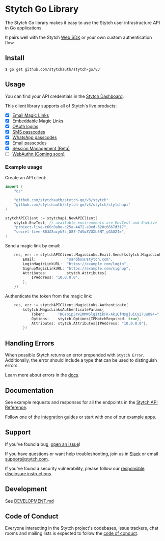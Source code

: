 # Stytch Go Library

The Stytch Go library makes it easy to use the Stytch user infrastructure API in Go applications.

It pairs well with the Stytch [Web SDK](https://www.npmjs.com/package/@stytch/stytch-js) or your own custom authentication flow.

## Install

```console
$ go get github.com/stytchauth/stytch-go/v3
```

## Usage

You can find your API credentials in the [Stytch Dashboard](https://stytch.com/dashboard/api-keys).

This client library supports all of Stytch's live products:
  - [x] [Email Magic Links](https://stytch.com/docs/api/send-by-email)
  - [x] [Embeddable Magic Links](https://stytch.com/docs/api/create-magic-link-overview)
  - [x] [OAuth logins](https://stytch.com/docs/api/oauth-overview)
  - [x] [SMS passcodes](https://stytch.com/docs/api/send-otp-by-sms)
  - [x] [WhatsApp passcodes](https://stytch.com/docs/api/whatsapp-send)
  - [x] [Email passcodes](https://stytch.com/docs/api/send-otp-by-email)
  - [x] [Session Management (Beta)](https://stytch.com/docs/api/session-get)
  - [ ] [WebAuthn (Coming soon)](https://stytch.com/docs/api/webauthn-overview)

### Example usage
Create an API client:
```go
import (
	"os"

	"github.com/stytchauth/stytch-go/v3/stytch"
	"github.com/stytchauth/stytch-go/v3/stytch/stytchapi"
)

stytchAPIClient := stytchapi.NewAPIClient(
	stytch.EnvTest, // available environments are EnvTest and EnvLive
	"project-live-c60c0abe-c25a-4472-a9ed-320c6667d317",
	"secret-live-80JASucyk7z_G8Z-7dVwZVGXL5NT_qGAQ2I=",
)
```

Send a magic link by email:
```go
	res, err := stytchAPIClient.MagicLinks.Email.Send(&stytch.MagicLinksEmailSendParams{
		Email:              "sandbox@stytch.com",
		LoginMagicLinkURL:  "https://example.com/login",
		SignupMagicLinkURL: "https://example.com/signup",
		Attributes:         stytch.Attributes{
			IPAddress: "10.0.0.0",
		},
    })
```

Authenticate the token from the magic link:
```go
	res, err := stytchAPIClient.MagicLinks.Authenticate(
		&stytch.MagicLinksAuthenticateParams{
			Token:      "DOYoip3rvIMMW5lgItikFK-Ak1CfMsgjuiCyI7uuU94=",
			Options:    stytch.Options{IPMatchRequired: true},
			Attributes: stytch.Attributes{IPAddress: "10.0.0.0"},
		})
```

## Handling Errors

When possible Stytch returns an error prepended with `Stytch Error`.
Additionally, the error should include a type that can be used to distinguish errors.

Learn more about errors in the [docs](https://stytch.com/docs/api/errors).

## Documentation

See example requests and responses for all the endpoints in the [Stytch API Reference](https://stytch.com/docs/api).

Follow one of the [integration guides](https://stytch.com/docs/guides) or start with one of our [example apps](https://stytch.com/docs/example-apps).

## Support

If you've found a bug, [open an issue](https://github.com/stytchauth/stytch-go/issues/new)!

If you have questions or want help troubleshooting, join us in [Slack](https://join.slack.com/t/stytch/shared_invite/zt-nil4wo92-jApJ9Cl32cJbEd9esKkvyg) or email support@stytch.com.

If you've found a security vulnerability, please follow our [responsible disclosure instructions](https://stytch.com/docs/security).

## Development

See [DEVELOPMENT.md](DEVELOPMENT.md)

## Code of Conduct

Everyone interacting in the Stytch project's codebases, issue trackers, chat rooms and mailing lists is expected to follow the [code of conduct](CODE_OF_CONDUCT.md).
